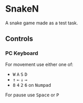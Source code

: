 # SnakeN

A snake game made as a test task.

## Controls

### PC Keyboard

For movement use either one of:

- <kbd>W</kbd> <kbd>A</kbd> <kbd>S</kbd> <kbd>D</kbd>
- <kbd>&uarr;</kbd> <kbd>&larr;</kbd> <kbd>&darr;</kbd> <kbd>&rarr;</kbd>
- <kbd>8</kbd> <kbd>4</kbd> <kbd>2</kbd> <kbd>6</kbd> on <kbd>Numpad</kbd>

For pause use <kbd>Space</kbd> or <kbd>P</kbd>
